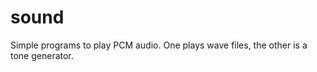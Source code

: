 sound
=====

Simple programs to play PCM audio. One plays wave files, the other is
a tone generator.
